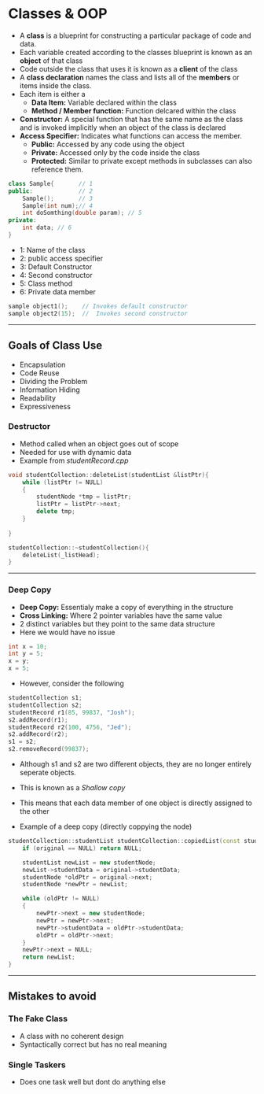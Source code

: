 # Classes & OOP
- A **class** is a blueprint for constructing a particular package of code and data.
- Each variable created according to the classes blueprint is known as an **object** of that class
- Code outside the class that uses it is known as a **client** of the class
- A **class declaration** names the class and lists all of the **members** or items inside the class.
- Each item is either a 
    - **Data Item:** Variable declared within the class
    - **Method / Member function:** Function delcared within the class 
- **Constructor:** A special function that has the same name as the class and is invoked implicitly when an object of the class is declared
- **Access Specifier:** Indicates what functions can access the member.
    - **Public:** Accessed by any code using the object
    - **Private:** Accessed only by the code inside the class
    - **Protected:** Similar to private except methods in subclasses can also reference them.
```c++
class Sample{       // 1
public:             // 2
    Sample();       // 3
    Sample(int num);// 4
    int doSomthing(double param); // 5
private:
    int data; // 6
}
```

- 1: Name of the class
- 2: public access specifier
- 3: Default Constructor
- 4: Second constructor
- 5: Class method
- 6: Private data member

```c++
sample object1();    // Invokes default constructor
sample object2(15);  //  Invokes second constructor
```
---
## Goals of Class Use
- Encapsulation
- Code Reuse
- Dividing the Problem
- Information Hiding
- Readability
- Expressiveness

### Destructor
- Method called when an object goes out of scope
- Needed for use with dynamic data
- Example from *studentRecord.cpp*

```c++
void studentCollection::deleteList(studentList &listPtr){
    while (listPtr != NULL)
    {
        studentNode *tmp = listPtr;
        listPtr = listPtr->next;
        delete tmp;
    }
    
}

studentCollection::~studentCollection(){
    deleteList(_listHead);
}
```

---
### Deep Copy
- **Deep Copy:** Essentialy make a copy of everything in the structure
- **Cross Linking:** Where 2 pointer variables have the same value
- 2 distinct variables but they point to the same data structure
- Here we would have no issue

```c++
int x = 10;
int y = 5;
x = y;
x = 5;
```

- However, consider the following

```c++
studentCollection s1;
studentCollection s2;
studentRecord r1(85, 99837, "Josh");
s2.addRecord(r1);
studentRecord r2(100, 4756, "Jed");
s2.addRecord(r2);
s1 = s2;
s2.removeRecord(99837);
```

- Although s1 and s2 are two different objects, they are no longer entirely seperate objects.
- This is known as a *Shallow copy*
- This means that each data member of one object is directly assigned to the other

- Example of a deep copy (directly coppying the node)

```c++
studentCollection::studentList studentCollection::copiedList(const studentList original){
    if (original == NULL) return NULL;

    studentList newList = new studentNode;
    newList->studentData = original->studentData;
    studentNode *oldPtr = original->next;
    studentNode *newPtr = newList;

    while (oldPtr != NULL)
    {
        newPtr->next = new studentNode;
        newPtr = newPtr->next;
        newPtr->studentData = oldPtr->studentData;
        oldPtr = oldPtr->next;
    }
    newPtr->next = NULL;
    return newList;
}
```

---
## Mistakes to avoid
### The Fake Class
- A class with no coherent design
- Syntactically correct but has no real meaning
### Single Taskers
- Does one task well but dont do anything else
